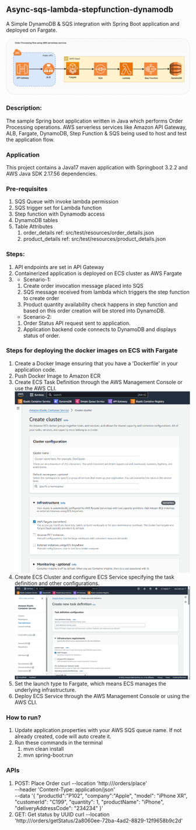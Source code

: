 ## Async-sqs-lambda-stepfunction-dynamodb
A Simple DynamoDB & SQS integration with Spring Boot application and deployed on Fargate.

![img_1.png](doc/async-order-processing.png)

### Description:
The sample Spring boot application written in Java which performs Order Processing operations. AWS serverless services like Amazon API Gateway, ALB, Fargate, DynamoDB, Step Function & SQS being used to host and test the application flow.

### Application
This project contains a Java17 maven application with Springboot 3.2.2 and AWS Java SDK 2.17.56 dependencies.

### Pre-requisites
1) SQS Queue with invoke lambda permission
2) SQS trigger set for Lambda function
3) Step function with Dynamodb access
4) DynamoDB tables
5) Table Attributes
   1) order_details ref: src/test/resources/order_details.json
   2) product_details ref: src/test/resources/product_details.json

### Steps:
1) API endpoints are set in API Gateway
2) Containerized application is deployed on ECS cluster as AWS Fargate
3) * Scenario-1:
    1) Create order invocation message placed into SQS
    2) SQS message received from lambda which triggers the step function to create order
    3) Product quantity availability check happens in step function and based on this order creation will be stored into DynamoDB.
   * Scenario-2:
    1) Order Status API request sent to application.
    2) Application backend code connects to DynamoDB and displays status of order.

### Steps for deploying the docker images on ECS with Fargate
1) Create a Docker Image ensuring that you have a 'Dockerfile' in your application code.
2) Push Docker Image to Amazon ECR
3) Create ECS Task Definition through the AWS Management Console or use the AWS CLI. 
   ![ECS_cluster.png](doc%2FECS_cluster.png)
4) Create ECS Cluster and configure ECS Service specifying the task definition and other configurations.
   ![ECS_task_definition.png](doc%2FECS_task_definition.png)
5) Set the launch type to Fargate, which means ECS manages the underlying infrastructure.
6) Deploy ECS Service through the AWS Management Console or using the AWS CLI.

### How to run?
1) Update application.properties with your AWS SQS queue name. If not already created, code will auto create it.
2) Run these commands in the terminal 
   1) mvn clean install
   2) mvn spring-boot:run

### APIs
1) POST: Place Order
   curl --location 'http://<HOST>/orders/place' \
   --header 'Content-Type: application/json' \
   --data '{
   "productId":"P102",
   "company":"Apple",
   "model": "iPhone XR",
   "customerId": "C199",
   "quantity": 1,
   "productName": "iPhone",
   "deliveryAddressCode": "234234"
   }'
2) GET: Get status by UUID
   curl --location 'http://<HOST>/orders/getStatus/2a8060ee-72ba-4ad2-8829-12f9658b9c2d'
